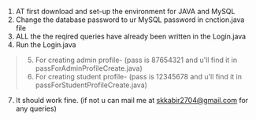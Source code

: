 1. AT first download and set-up the environment for JAVA and MySQL
2. Change the database password to ur MySQL password in cnction.java file
3. ALL the the reqired queries have already been  written in the Login.java
4. Run the Login.java
> 5. For creating admin profile- (pass is 87654321 and u'll find it in passForAdminProfileCreate.java)
> 6. For creating student profile- (pass is 12345678 and u'll find it in passForStudentProfileCreate.java)
7. It should work fine. (if not u can mail me at skkabir2704@gmail.com for any queries)
